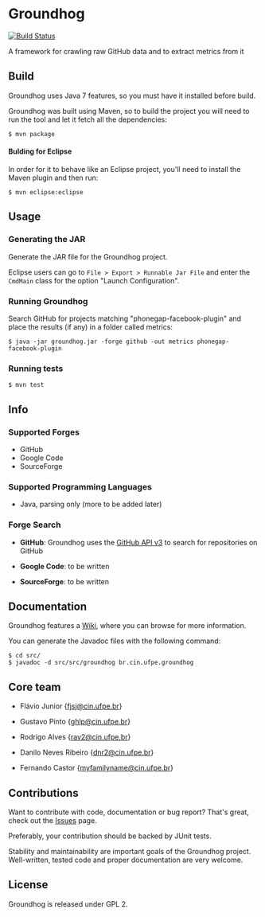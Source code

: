 # Groundhog
[![Build Status](https://travis-ci.org/spgroup/groundhog.png?branch=master)](https://travis-ci.org/spgroup/groundhog)

A framework for crawling raw GitHub data and to extract metrics from it

## Build

Groundhog uses Java 7 features, so you must have it installed before build.

Groundhog was built using Maven, so to build the project you will need to run the tool and let it fetch all the dependencies:

`$ mvn package`

#### Bulding for Eclipse

In order for it to behave like an Eclipse project, you'll need to install the Maven plugin and then run:

`$ mvn eclipse:eclipse`

## Usage

### Generating the JAR

Generate the JAR file for the Groundhog project.

Eclipse users can go to `File > Export > Runnable Jar File` and enter the `CmdMain` class for the option "Launch Configuration".

### Running Groundhog

Search GitHub for projects matching "phonegap-facebook-plugin" and place the results (if any) in a folder called metrics:

```shell
$ java -jar groundhog.jar -forge github -out metrics phonegap-facebook-plugin
```

### Running tests

```
$ mvn test
```

## Info

### Supported Forges

* GitHub
* Google Code
* SourceForge

### Supported Programming Languages

* Java, parsing only (more to be added later)

### Forge Search

* **GitHub**:
Groundhog uses the [GitHub API v3] to search for repositories on GitHub

* **Google Code**:
to be written

* **SourceForge**:
to be written

## Documentation

Groundhog features a [Wiki], where you can browse for more information.

You can generate the Javadoc files with the following command:

```
$ cd src/
$ javadoc -d src/src/groundhog br.cin.ufpe.groundhog
```

## Core team

* Flávio Junior {fjsj@cin.ufpe.br}

* Gustavo Pinto {ghlp@cin.ufpe.br}

* Rodrigo Alves {rav2@cin.ufpe.br}

* Danilo Neves Ribeiro {dnr2@cin.ufpe.br}

* Fernando Castor {myfamilyname@cin.ufpe.br}

## Contributions

Want to contribute with code, documentation or bug report? That's great, check out the [Issues] page.

Preferably, your contribution should be backed by JUnit tests.

Stability and maintainability are important goals of the Groundhog project. Well-written, tested code and proper documentation are very welcome.

## License

Groundhog is released under GPL 2.

[GitHub API v3]: http://developer.github.com/
[Wiki]: https://github.com/spgroup/groundhog/wiki
[Issues]: https://github.com/spgroup/groundhog/issues
